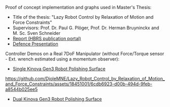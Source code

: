 Proof of concept implementation and graphs used in Master's Thesis:
- Title of the thesis: "Lazy Robot Control by Relaxation of Motion and Force Constraints"
- Supervisors: Prof. Dr. Paul G. Plöger, Prof. Dr. Herman Bruyninckx and M. Sc. Sven Schneider
- [Report (HBRS publication portal)](https://doi.org/10.18418/978-3-96043-084-1)
- [Defence Presentation](https://github.com/DjoleMNE/MT_testing/blob/master/Thesis_Presentation_Djordje_Vukcevic.pdf)

Controller Demos on a Real 7DoF Manipulator (without Force/Torque sensor - Ext. wrench estimated using a momentum observer):
- [Single Kinova Gen3 Robot Polishing Surface](https://drive.google.com/file/d/1eWDuy10rVoj3iyTo6ZwLiA7UzsPEtQLn/view?usp=sharing)

https://github.com/DjoleMNE/Lazy_Robot_Control_by_Relaxation_of_Motion_and_Force_Constraints/assets/18451001/6cdb6923-d00b-494d-9feb-a8544b025ee5


- [Dual Kinova Gen3 Robot Polishing Surface](https://drive.google.com/file/d/1N6R1Lfys1FX4tGAjYv5I1Jc6Qx5zbH4W/view?usp=sharing)
